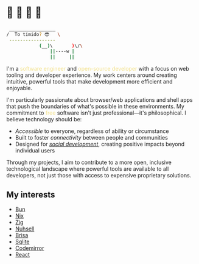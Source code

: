# 👋 🫠 🫠 🫠

```sh
 _________________ 
/  To timido? 😎   \
 ----------------- 
            (__)\       )\/\
                ||----w |
                ||     ||
```
I'm a <span style="color:#F2E088">software engineer</span> and <span style="color: #F2E088">open-source developer</span> with a focus on web tooling and developer experience. My work centers around creating intuitive, powerful tools that make development more efficient and enjoyable.

I'm particularly passionate about browser/web applications and shell apps that push the boundaries of what's possible in these environments. My commitment to <span style="color: #F2E088">free</span> software isn't just professional—it's philosophical. I believe technology should be:

- _Accessible_ to everyone, regardless of ability or circumstance
- Built to foster _connectivity_ between people and communities
- Designed for [_social development_](https://docs.bsky.app/), creating positive impacts beyond individual users

Through my projects, I aim to contribute to a more open, inclusive technological landscape where powerful tools are available to all developers, not just those with access to expensive proprietary solutions.

## My interests

- [Bun](https://bun.sh/)
- [Nix](https://nix.dev/)
- [Zig](https://ziglang.org/)
- [Nuhsell](https://www.nushell.sh/)
- [Brisa](https://brisa.build/)
- [Sqlite](https://www.sqlite.org/docs.html)
- [Codemirror](https://codemirror.net/)
- [React](https://react.dev/)
